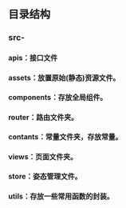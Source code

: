 ## 目录结构 
### src-

#### apis：接口文件

#### assets：放置原始(静态)资源文件。

#### components：存放全局组件。

#### router：路由文件夹。

#### contants：常量文件夹，存放常量。

#### views：页面文件夹。

#### store：姿态管理文件。

#### utils：存放一些常用函数的封装。